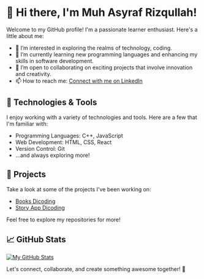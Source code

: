 # 👋 Hi there, I'm Muh Asyraf Rizqullah!

Welcome to my GitHub profile! I'm a passionate learner enthusiast. Here's a little about me:

- 👀 I’m interested in exploring the realms of technology, coding.
- 🌱 I’m currently learning new programming languages and enhancing my skills in software development.
- 💞️ I’m open to collaborating on exciting projects that involve innovation and creativity.
- 📫 How to reach me: [Connect with me on LinkedIn](https://www.linkedin.com/in/asyrafrizqullah/)

## 🔧 Technologies & Tools

I enjoy working with a variety of technologies and tools. Here are a few that I'm familiar with:

- Programming Languages: C++, JavaScript
- Web Development: HTML, CSS, React
- Version Control: Git
- ...and always exploring more!

## 🚀 Projects

Take a look at some of the projects I've been working on:

- [Books Dicoding](https://asyrafrizqullah01.github.io/Books-Dicoding/)
- [Story App Dicoding](https://asyrafrizqullah01.github.io/story-app/)

Feel free to explore my repositories for more!

## 📈 GitHub Stats

[![My GitHub Stats](https://github-readme-stats.vercel.app/api?username=asyrafrizqullah01&show_icons=true&hide=contribs)](https://github.com/asyrafrizqullah01)

Let's connect, collaborate, and create something awesome together! 🚀
